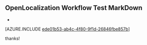 ## OpenLocalization Workflow Test MarkDown
* 

[AZURE.INCLUDE [ede01b53-ab4c-4f80-9f1d-26846fbe857b](calleeMd1.md)]

 
thanks!